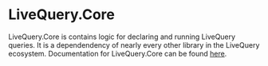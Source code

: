 # LiveQuery.Core

LiveQuery.Core is contains logic for declaring and running LiveQuery queries. It is a dependendency of nearly every other library in the LiveQuery ecosystem. Documentation for LiveQuery.Core can be found [here](https://hexdocs.pm/live_query_core/).
